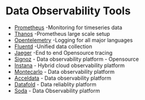 # Data Observability Tools
- [Prometheus](https://prometheus.io/) -Monitoring for timeseries data
- [Thanos](https://thanos.io/) -Prometheus large scale setup
- [Opentelemetry](https://opentelemetry.io/) -Logging for all major languages
- [Fluentd](https://www.fluentd.org/) -Unified data collection
- [Jaeger](https://www.jaegertracing.io/) -End to end Opensource tracing
- [Signoz](https://signoz.io/) - Data observability platform - Opensource
- [Instana](https://www.instana.com/) - Hybrid cloud observability platform
- [Montecarlo](https://www.montecarlodata.com/) - Data observability platform
- [Acceldata](https://www.acceldata.io/why-data-observability) - Data observability platform
- [Datafold](https://www.datafold.com/) - Data reliablity platform
- [Soda](https://www.soda.io/) - Data Observability platform





